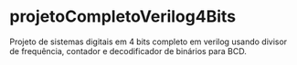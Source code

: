 # projetoCompletoVerilog4Bits
Projeto de sistemas digitais em 4 bits completo em verilog usando divisor de frequência, contador e decodificador de binários para BCD.
